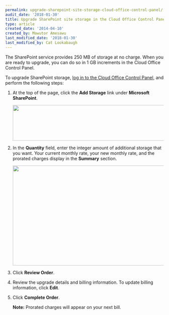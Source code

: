 ```yaml
---
permalink: upgrade-sharepoint-site-storage-cloud-office-control-panel/
audit_date: '2018-01-30'
title: Upgrade SharePoint site storage in the Cloud Office Control Panel
type: article
created_date: '2014-04-10'
created_by: Mawutor Amesawu
last_modified_date: '2018-01-30'
last_modified_by: Cat Lookabaugh
---
```


The SharePoint service provides 250 MB of storage at no charge. When you
are ready to upgrade, you can do so in 1 GB increments in the Cloud Office Control
Panel.

To upgrade SharePoint storage, [log in to the Cloud Office Control Panel](https://cp.rackspace.com), and perform the following steps:

1. At the top of the page, click the **Add Storage** link under **Microsoft SharePoint**.

    <img src="SharePoint1.3.png" width="488" height="113" />

2. In the **Quantity** field, enter the integer amount of additional storage that you want. Your current monthly rate, your new monthly rate, and the prorated charges display in the **Summary** section.

    <img src="SharePoint2.3.png" width="692" height="317" />

3. Click **Review Order**.

4. Review the upgrade details and billing information. To update billing information, click **Edit**.

5. Click **Complete Order**.

    **Note:** Prorated charges will appear on your next bill.
